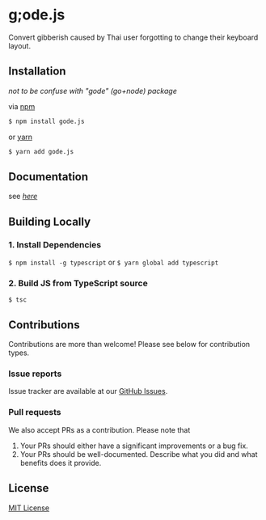 # g;ode.js

Convert gibberish caused by Thai user forgotting to change their keyboard layout.

## Installation

*not to be confuse with "gode" (go+node) package*

via [npm](https://www.npmjs.com/package/gode.js)

```bash
$ npm install gode.js
```

or [yarn](https://yarn.pm/gode.js)

```bash
$ yarn add gode.js
```

## Documentation

see *[here](https://docs.gode.app)*

## Building Locally

### 1. Install Dependencies

`$ npm install -g typescript` or `$ yarn global add typescript`

### 2. Build JS from TypeScript source

`$ tsc`

## Contributions

Contributions are more than welcome! Please see below for contribution types.

### Issue reports

Issue tracker are available at our [GitHub Issues](https://github.com/godeProject/gode.js/issues).

### Pull requests

We also accept PRs as a contribution. Please note that

1. Your PRs should either have a significant improvements or a bug fix.
2. Your PRs should be well-documented. Describe what you did and what benefits does it provide.


## License
[MIT License](https://github.com/godeProject/gode.js/blob/v2/LICENSE.md)